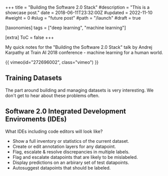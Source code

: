 +++
title = "Building the Software 2.0 Stack"
#description = "This is a showcase post."
date = 2018-06-11T23:32:00Z
#updated = 2022-11-10
#weight = 0
#slug = "future post"
#path = "/launch"
#draft = true

[taxonomies]
tags = ["deep learning", "machine learning"]

[extra]
ToC = false
+++

My quick notes for the "Building the Software 2.0 Stack" talk by Andrej Karpathy
at Train AI 2018 conference - machine learning for a human world.

{{ vimeo(id="272696002", class="vimeo") }}

## Training Datasets

The part around building and managing datasets is very interesting.
We don't get to hear about these problems often.

## Software 2.0 Integrated Development Enviroments (IDEs)

What IDEs including code editors will look like?

- Show a full inventory or statistics of the current dataset.
- Create or edit annotation layers for any datapoint.
- Flag, escalate & resolve discrepancies in multiple labels.
- Flag and escalate datapoints that are likely to be mislabeled.
- Display predictions on an arbirary set of test datapoints.
- Autosuggest datapoints that should be labeled.
